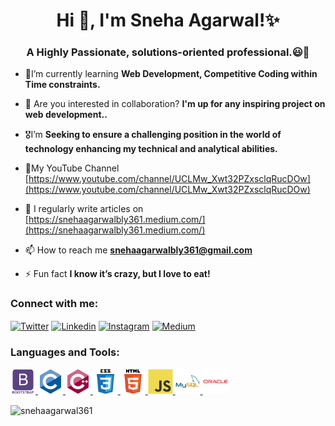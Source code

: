 <h1 align="center">Hi 👋, I'm Sneha Agarwal!✨</h1>
<h3 align="center">A Highly Passionate, solutions-oriented professional.😃🌈</h3>

- 🎯I’m currently learning **Web Development, Competitive Coding within Time constraints.**

- 🌈 Are you interested in collaboration? **I'm up for any inspiring project on web development..**

- 🎖️I’m **Seeking to ensure a challenging position in the world of technology enhancing my technical and analytical abilities.**

- 🎥My YouTube Channel [https://www.youtube.com/channel/UCLMw_Xwt32PZxsclqRucDOw](https://www.youtube.com/channel/UCLMw_Xwt32PZxsclqRucDOw)

- 📝 I regularly write articles on [https://snehaagarwalbly361.medium.com/](https://snehaagarwalbly361.medium.com/)

- 📫 How to reach me **snehaagarwalbly361@gmail.com**

- ⚡ Fun fact **I know it’s crazy, but I love to eat!**

<h3 align="left">Connect with me:</h3>
<p align="left">

<a href="https://twitter.com/snehaagrwal_" target="blank"><img align="center" src="https://cdn.jsdelivr.net/npm/simple-icons@v3/icons/twitter.svg"  alt="Twitter" height="30" width="40" /></a><nbsp>
<a href="https://linkedin.com/in/sneha-agrwal" target="blank"><img align="center"  src="https://cdn.jsdelivr.net/npm/simple-icons@v3/icons/linkedin.svg" alt="Linkedin" height="30" width="40" /></a><nbsp>
<a href="https://instagram.com/snehaagrwal_" target="blank"><img align="center"  src="https://cdn.jsdelivr.net/npm/simple-icons@v3/icons/instagram.svg" alt="Instagram" height="30" width="40" /></a><nbsp>
<a href="https://medium.com/@snehaagarwalbly361" target="blank"><img align="center" src="https://cdn.jsdelivr.net/npm/simple-icons@v3/icons/medium.svg" alt="Medium" height="30" width="40" /></a>
</p>

<h3 align="left">Languages and Tools:</h3>
<p align="left"> <a href="https://getbootstrap.com" target="_blank"> <img src="https://raw.githubusercontent.com/devicons/devicon/master/icons/bootstrap/bootstrap-plain-wordmark.svg" alt="bootstrap" width="40" height="40"/> </a> <a href="https://www.cprogramming.com/" target="_blank"> <img src="https://raw.githubusercontent.com/devicons/devicon/master/icons/c/c-original.svg" alt="c" width="40" height="40"/> </a> <a href="https://www.w3schools.com/cpp/" target="_blank"> <img src="https://raw.githubusercontent.com/devicons/devicon/master/icons/cplusplus/cplusplus-original.svg" alt="cplusplus" width="40" height="40"/> </a> <a href="https://www.w3schools.com/css/" target="_blank"> <img src="https://raw.githubusercontent.com/devicons/devicon/master/icons/css3/css3-original-wordmark.svg" alt="css3" width="40" height="40"/> </a> <a href="https://www.w3.org/html/" target="_blank"> <img src="https://raw.githubusercontent.com/devicons/devicon/master/icons/html5/html5-original-wordmark.svg" alt="html5" width="40" height="40"/> </a> <a href="https://developer.mozilla.org/en-US/docs/Web/JavaScript" target="_blank"> <img src="https://raw.githubusercontent.com/devicons/devicon/master/icons/javascript/javascript-original.svg" alt="javascript" width="40" height="40"/> </a> <a href="https://www.mysql.com/" target="_blank"> <img src="https://raw.githubusercontent.com/devicons/devicon/master/icons/mysql/mysql-original-wordmark.svg" alt="mysql" width="40" height="40"/> </a> <a href="https://www.oracle.com/" target="_blank"> <img src="https://raw.githubusercontent.com/devicons/devicon/master/icons/oracle/oracle-original.svg" alt="oracle" width="40" height="40"/> </a> </p>

<p><img align="center" src="https://github-readme-stats.vercel.app/api/top-langs?username=snehaagarwal361&show_icons=true&locale=en&layout=compact" alt="snehaagarwal361" /></p>
